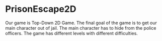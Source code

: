 # PrisonEscape2D
Our game is Top-Down 2D Game. The final goal of the game is to get our main character out of jail. The main character has to hide from the police officers. The game has different levels with different difficulties.
